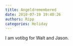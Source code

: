 ```yaml
---
title: Angeldremembered
date: 2018-07-19 19:40:26
authors: Ripp
categories: Holiday
---
```


 I am votibg for Walt and Jason.
